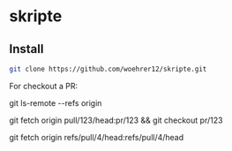 # skripte

## Install

```bash
git clone https://github.com/woehrer12/skripte.git
```


For checkout a PR:

git ls-remote --refs origin

git fetch origin pull/123/head:pr/123 && git checkout pr/123



git fetch origin refs/pull/4/head:refs/pull/4/head
